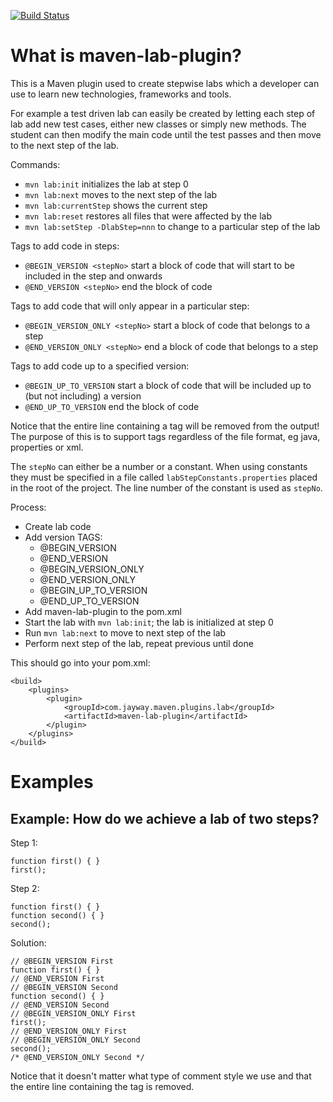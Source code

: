 [![Build Status](https://secure.travis-ci.org/jayway/maven-lab-plugin.png)](http://travis-ci.org/jayway/maven-lab-plugin)

# What is maven-lab-plugin?

This is a Maven plugin used to create stepwise labs which a developer can use 
to learn new technologies, frameworks and tools.

For example a test driven lab can easily be created by letting each step of lab
add new test cases, either new classes or simply new methods. The student can 
then modify the main code until the test passes and then move to the next step 
of the lab. 

Commands:

* `mvn lab:init` initializes the lab at step 0
* `mvn lab:next` moves to the next step of the lab
* `mvn lab:currentStep` shows the current step
* `mvn lab:reset` restores all files that were affected by the lab
* `mvn lab:setStep -DlabStep=nnn` to change to a particular step of the lab

Tags to add code in steps:

* `@BEGIN_VERSION <stepNo>` start a block of code that will start to be included in the step and onwards
* `@END_VERSION <stepNo>` end the block of code

Tags to add code that will only appear in a particular step:

* `@BEGIN_VERSION_ONLY <stepNo>` start a block of code that belongs to a step 
* `@END_VERSION_ONLY <stepNo>` end a block of code that belongs to a step

Tags to add code up to a specified version:

* `@BEGIN_UP_TO_VERSION` start a block of code that will be included up to (but not including) a version
* `@END_UP_TO_VERSION` end the block of code

Notice that the entire line containing a tag will be removed from the output!
The purpose of this is to support tags regardless of the file format, eg java,
properties or xml.

The `stepNo` can either be a number or a constant. When using constants they
must be specified in a file called `labStepConstants.properties` placed in
the root of the project. The line number of the constant is used as `stepNo`. 

Process:

* Create lab code
* Add version TAGS:
    * @BEGIN_VERSION
    * @END_VERSION
    * @BEGIN_VERSION_ONLY
    * @END_VERSION_ONLY
    * @BEGIN_UP_TO_VERSION
    * @END_UP_TO_VERSION
* Add maven-lab-plugin to the pom.xml
* Start the lab with `mvn lab:init`; the lab is initialized at step 0
* Run `mvn lab:next` to move to next step of the lab
* Perform next step of the lab, repeat previous until done

This should go into your pom.xml:

    <build>
        <plugins>
            <plugin>
                <groupId>com.jayway.maven.plugins.lab</groupId>
                <artifactId>maven-lab-plugin</artifactId>
            </plugin>
        </plugins>
    </build>

# Examples

## Example: How do we achieve a lab of two steps?

Step 1:

    function first() { }
    first();

Step 2:

    function first() { }
    function second() { }
    second();
				
Solution:

    // @BEGIN_VERSION First
    function first() { }
    // @END_VERSION First
    // @BEGIN_VERSION Second
    function second() { }
    // @END_VERSION Second
    // @BEGIN_VERSION_ONLY First
    first();
    // @END_VERSION_ONLY First
    // @BEGIN_VERSION_ONLY Second
    second();
    /* @END_VERSION_ONLY Second */

Notice that it doesn't matter what type of comment style we use and that the
entire line containing the tag is removed.
